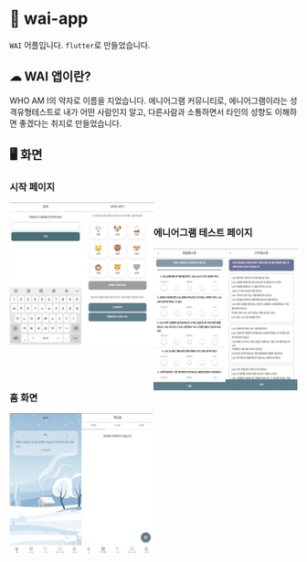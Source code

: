 # 🌈 wai-app
`WAI` 어플입니다. `flutter`로 만들었습니다.

## ☁ WAI 앱이란?
WHO AM I의 약자로 이름을 지었습니다. 에니어그램 커뮤니티로, 에니어그램이라는 성격유형테스트로 내가 어떤 사람인지 알고, 다른사람과 소통하면서 타인의 성향도 이해하면 좋겠다는 취지로 만들었습니다.


## 🖥️ 화면

### 시작 페이지 

<img src="https://raw.githubusercontent.com/yenow/imageServer/main/img/Screenshot_20220221-211031.jpg" alt="Screenshot_20220221-211031" style="width:25%; height:25%; float: left;" />&nbsp;&nbsp;<img src="https://raw.githubusercontent.com/yenow/imageServer/main/img/Screenshot_20220221-211347.jpg" alt="Screenshot_20220221-211347" style="width:25%; height:25%; float: left" />

### 에니어그램 테스트 페이지

<img src="https://raw.githubusercontent.com/yenow/imageServer/main/img/Screenshot_20220221-211359.jpg" alt="Screenshot_20220221-211359" style="width:25%; height:25%; float: left;" /><img src="https://raw.githubusercontent.com/yenow/imageServer/main/img/Screenshot_20220221-211409.jpg" alt="Screenshot_20220221-211409" style="width:25%; height:25%; float: left;" />

### 홈 화면

<img src="https://raw.githubusercontent.com/yenow/imageServer/main/img/Screenshot_20220221-211431.jpg" alt="Screenshot_20220221-211431" style="width:25%; height:25%; float: left;" /><img src="https://raw.githubusercontent.com/yenow/imageServer/main/img/Screenshot_20220221-211439.jpg" alt="Screenshot_20220221-211439" style="width:25%; height:25%; float: left;" />
